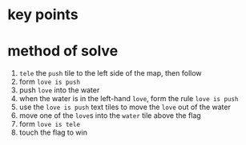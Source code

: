 # key points

# method of solve
1) `tele` the `push` tile to the left side of the map, then follow
2) form `love is push`
3) push `love` into the water
4) when the water is in the left-hand `love`, form the rule `love is push`
5) use the `love is push` text tiles to move the `love` out of the water
6) move one of the `love`s into the `water` tile above the flag
7) form `love is tele`
8) touch the flag to win
